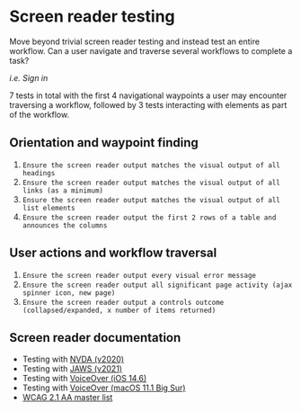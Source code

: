 # Screen reader testing
Move beyond trivial screen reader testing and instead test an entire workflow. Can a user navigate and traverse several workflows to complete a task?

_i.e. Sign in_

7 tests in total with the first 4 navigational waypoints a user may encounter traversing a workflow, followed by 3 tests interacting with elements as part of the workflow.

## Orientation and waypoint finding
1. `Ensure the screen reader output matches the visual output of all headings`
1. `Ensure the screen reader output matches the visual output of all links (as a minimum)`
1. `Ensure the screen reader output matches the visual output of all list elements`
1. `Ensure the screen reader output the first 2 rows of a table and announces the columns`

## User actions and workflow traversal
1. `Ensure the screen reader output every visual error message`
1. `Ensure the screen reader output all significant page activity (ajax spinner icon, new page)`
1. `Ensure the screen reader output a controls outcome (collapsed/expanded, x number of items returned)`

## Screen reader documentation
- Testing with [NVDA (v2020)](https://github.com/canaxess/accessibility-resources/blob/main/NVDA-TESTING.md)
- Testing with [JAWS (v2021)](https://github.com/canaxess/accessibility-resources/blob/main/JAWS-TESTING.md)
- Testing with [VoiceOver (iOS 14.6)](https://github.com/canaxess/accessibility-resources/blob/main/VOICEOVER-TESTING.md)
- Testing with [VoiceOver (macOS 11.1 Big Sur)](https://github.com/canaxess/accessibility-resources/blob/main/VOICEOVER-MACOS-TESTING.md)
- [WCAG 2.1 AA master list](https://canaxess.github.io/accessibility-resources/)
